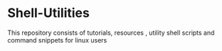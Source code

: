 # Shell-Utilities
This repository consists of tutorials, resources , utility shell scripts and command snippets for linux users
